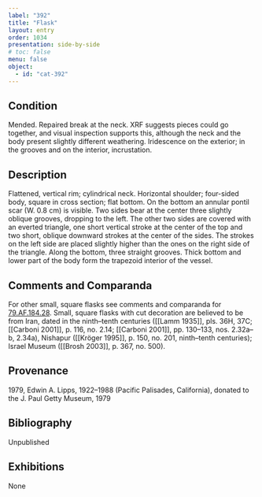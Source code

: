```yaml
---
label: "392"
title: "Flask"
layout: entry
order: 1034
presentation: side-by-side
# toc: false
menu: false
object:
  - id: "cat-392"
---
```


## Condition

Mended. Repaired break at the neck. XRF suggests pieces could go together, and visual inspection supports this, although the neck and the body present slightly different weathering. Iridescence on the exterior; in the grooves and on the interior, incrustation.

## Description

Flattened, vertical rim; cylindrical neck. Horizontal shoulder; four-sided body, square in cross section; flat bottom. On the bottom an annular pontil scar (W. 0.8 cm) is visible. Two sides bear at the center three slightly oblique grooves, dropping to the left. The other two sides are covered with an everted triangle, one short vertical stroke at the center of the top and two short, oblique downward strokes at the center of the sides. The strokes on the left side are placed slightly higher than the ones on the right side of the triangle. Along the bottom, three straight grooves. Thick bottom and lower part of the body form the trapezoid interior of the vessel.

## Comments and Comparanda

For other small, square flasks see comments and comparanda for [79.AF.184.28](#cat). Small, square flasks with cut decoration are believed to be from Iran, dated in the ninth–tenth centuries ([[Lamm 1935]], pls. 36H, 37C; [[Carboni 2001]], p. 116, no. 2.14; [[Carboni 2001]], pp. 130–133, nos. 2.32a–b, 2.34a), Nishapur ([[Kröger 1995]], p. 150, no. 201, ninth–tenth centuries); Israel Museum ([[Brosh 2003]], p. 367, no. 500).

## Provenance

1979, Edwin A. Lipps, 1922–1988 (Pacific Palisades, California), donated to the J. Paul Getty Museum, 1979

## Bibliography

Unpublished

## Exhibitions

None